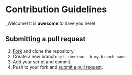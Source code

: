 # Contribution Guidelines

_Welcome! It is **awesome** to have you here!

## Submitting a pull request

1. [Fork](https://github.com/gaurav-bhalerao-107/python-scripts/fork) and clone the repository.
2. Create a new branch: `git checkout -b my-branch-name`.
3. Add your script and commit.
4. Push to your fork and [submit a pull request](https://github.com/gaurav-bhalerao-107/python-scripts/compare).
